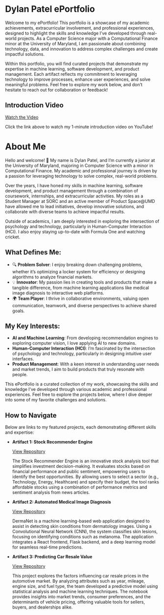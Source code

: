 # Dylan Patel ePortfolio

Welcome to my ePortfolio! This portfolio is a showcase of my academic achievements, extracurricular involvement, and professional experiences, designed to highlight the skills and knowledge I’ve developed through real-world projects. As a Computer Science major with a Computational Finance minor at the University of Maryland, I am passionate about combining technology, data, and innovation to address complex challenges and create impactful solutions.

Within this portfolio, you will find curated projects that demonstrate my expertise in machine learning, software development, and product management. Each artifact reflects my commitment to leveraging technology to improve processes, enhance user experiences, and solve meaningful problems. Feel free to explore my work below, and don’t hesitate to reach out for collaboration or feedback!

## Introduction Video

[Watch the Video](https://youtu.be/rz5w5Ku_GsM)

Click the link above to watch my 1-minute introduction video on YouTube!

# About Me
Hello and welcome! 👋 My name is Dylan Patel, and I’m currently a junior at the University of Maryland, majoring in Computer Science with a minor in Computational Finance. My academic and professional journey is driven by a passion for leveraging technology to solve complex, real-world problems.

Over the years, I have honed my skills in machine learning, software development, and product management through a combination of coursework, internships, and extracurricular activities. My roles as a Student Manager at SORC and an active member of Product Space@UMD have allowed me to lead initiatives, develop innovative solutions, and collaborate with diverse teams to achieve impactful results.

Outside of academics, I am deeply interested in exploring the intersection of psychology and technology, particularly in Human-Computer Interaction (HCI). I also enjoy staying up-to-date with Formula One and watching cricket.

## What Defines Me:
- 🔍 **Problem Solver**: I enjoy breaking down challenging problems, whether it’s optimizing a locker system for efficiency or designing algorithms to analyze financial markets.
- 💡 **Innovator**: My passion lies in creating tools and products that make a tangible difference, from machine learning applications like medical image diagnosis to interactive web platforms.
- 🌍 **Team Player**: I thrive in collaborative environments, valuing open communication, teamwork, and diverse perspectives to achieve shared goals.

## My Key Interests:
- **AI and Machine Learning**: From developing recommendation engines to exploring computer vision, I love applying AI to new domains.  
- **Human-Computer Interaction (HCI)**: I’m fascinated by the intersection of psychology and technology, particularly in designing intuitive user interfaces.  
- **Product Management**: With a keen interest in understanding user needs and market trends, I aim to build products that truly resonate with people.

This ePortfolio is a curated collection of my work, showcasing the skills and knowledge I’ve developed through various academic and professional experiences. Feel free to explore the projects below, where I dive deeper into some of my favorite challenges and solutions.

## How to Navigate
Below are links to my featured projects, each demonstrating different skills and expertise:

- **Artifact 1: Stock Recommender Engine**

  [View Repository](https://github.com/dylanpatel78/Stock-Recommender-Engine) 

  The Stock Recommender Engine is an innovative stock analysis tool that simplifies investment decision-making. It evaluates stocks based on
  financial performance and public sentiment, empowering users to identify the best opportunities. By allowing users to select a sector (e.g.,
  Technology, Energy, Healthcare) and specify their budget, the tool ranks affordable stocks using a combination of performance metrics and
  sentiment analysis from news articles.

- **Artifact 2: Automated Medical Image Diagnosis**

  [View Repository](https://github.com/dylanpatel78/DermaNet-Diagnostic-System)

  DermaNet is a machine learning-based web application designed to assist in detecting skin conditions from dermatology images. Using a
  Convolutional Neural Network (CNN), the system classifies skin lesions, focusing on identifying conditions such as melanoma. The application
  integrates a React frontend, Flask backend, and a deep learning model for seamless real-time predictions.

- **Artifact 3: Predicting Car Resale Value**

  [View Repository](https://github.com/dylanpatel78/Car-Resale-Value-Prediction)

  This project explores the factors influencing car resale prices in the automotive market. By analyzing attributes such as year, mileage, engine
  size, and fuel type, the team developed a predictive model using statistical analysis and machine learning techniques. The notebook provides
  insights into market trends, consumer preferences, and the determinants of vehicle pricing, offering valuable tools for sellers, buyers, and
  dealerships alike.


